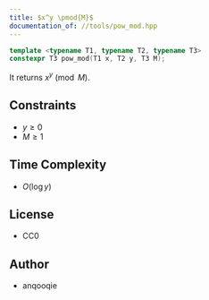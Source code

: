```yaml
---
title: $x^y \pmod{M}$
documentation_of: //tools/pow_mod.hpp
---
```


```cpp
template <typename T1, typename T2, typename T3>
constexpr T3 pow_mod(T1 x, T2 y, T3 M);
```

It returns $x^y \pmod{M}$.

## Constraints
- $y \geq 0$
- $M \geq 1$

## Time Complexity
- $O(\log y)$

## License
- CC0

## Author
- anqooqie
